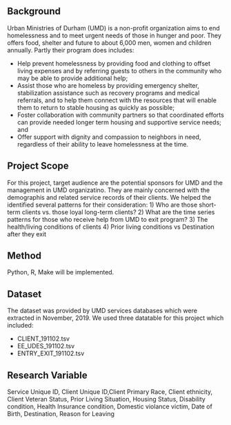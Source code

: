 ## Background

Urban Ministries of Durham (UMD) is
a non-profit organization aims to end homelessness and to meet urgent needs of those in hunger and poor.
They offers food, shelter and future to about 6,000 men, women and children annually. Partly their program does includes:
* Help prevent homelessness by providing food and clothing to offset living expenses and by referring guests to others in the community who may be able to provide additional help;
* Assist those who are homeless by providing emergency shelter, stabilization assistance such as recovery programs and medical referrals, and  to help them connect with the resources that will enable them to return to stable housing as quickly as possible;
* Foster collaboration with community partners so that coordinated efforts can provide needed  longer term housing and supportive service needs; and
* Offer support with dignity and compassion to neighbors in need, regardless of their ability to leave homelessness at the time.

## Project Scope

For this project, target audience are the potential sponsors for UMD and the management in UMD organizatino. They are mainly concerned with the demographis and related service records of their clients. We helped the identified several patterns for their consideration: 1) Who are those short-term clients vs. those loyal long-term clients? 2) What are the time series patterns for those who receive help from UMD to exit program? 3) The health/living conditions of clients 4) Prior living conditions vs Destination after they exit

## Method

Python, R, Make will be implemented. 

## Dataset

The dataset was provided by UMD services databases which were extracted in November, 2019. We used three datatable for this project which included:
* CLIENT_191102.tsv 
* EE_UDES_191102.tsv 
* ENTRY_EXIT_191102.tsv 

## Research Variable

Service Unique ID, Client Unique ID,Client Primary Race, Client ethnicity, Client Veteran Status, Prior Living Situation, Housing Status, Disability condition, Health Insurance condition, Domestic violance victim, Date of Birth, Destination, Reason for Leaving

